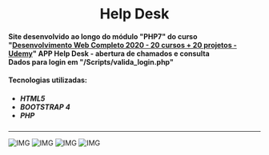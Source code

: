 <h1 align="center">Help Desk</h1>

<h4> Site desenvolvido ao longo do módulo "PHP7" do curso "<a href="https://www.udemy.com/course/web-completo/">Desenvolvimento Web Completo 2020 - 20 cursos + 20 projetos - Udemy</a>"
APP Help Desk - abertura de chamados e consulta <br>
Dados para login em "/Scripts/valida_login.php"
<h4>Tecnologias utilizadas:</h4>

<ul><h5>
  <li>HTML5</li>
  <li>BOOTSTRAP 4</li>
  <li>PHP</li>
</ul></h5>
  
<hr>

![IMG](https://github.com/Tarmiel/WS.apps/blob/master/II.Dinamic/3.HelpDesk/prints/p1.png)
![IMG](https://github.com/Tarmiel/WS.apps/blob/master/II.Dinamic/3.HelpDesk/prints/p2.png)
![IMG](https://github.com/Tarmiel/WS.apps/blob/master/II.Dinamic/3.HelpDesk/prints/p3.png)
![IMG](https://github.com/Tarmiel/WS.apps/blob/master/II.Dinamic/3.HelpDesk/prints/p4.png)

